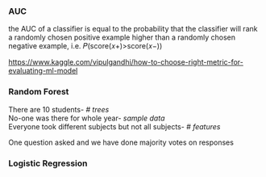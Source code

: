 

### AUC
the AUC of a classifier is equal to the probability that the classifier will rank a randomly chosen positive example higher than a randomly chosen negative example, i.e. 𝑃(score(𝑥+)>score(𝑥−))


https://www.kaggle.com/vipulgandhi/how-to-choose-right-metric-for-evaluating-ml-model





### Random Forest
There are 10 students- *# trees*  
No-one was there for whole year- *sample data*  
Everyone took different subjects but not all subjects- *# features*   

One question asked
and we have done majority votes on responses





### Logistic Regression
